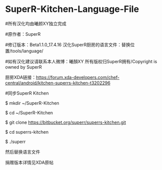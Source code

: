# SuperR-Kitchen-Language-File
#所有汉化均由曦颜XY独立完成

#原作者：SuperR

#修订版本：Beta1.1.0_17.4.16
汉化SuperR厨房的语言文件：替换位置/tools/language/

#如有汉化建议请联系本人微博：曦顏XY
所有版权归SuperR拥有/Copyright is owned by SuperR

厨房XDA链接：https://forum.xda-developers.com/chef-central/android/kitchen-superrs-kitchen-t3202296

#同步SuperR Kitchen

$ mkdir ~/SuperR-Kitchen

$ cd ~/SuperR-Kitchen

$ git clone https://bitbucket.org/superr/superrs-kitchen.git

$ cd superrs-kitchen

$ ./superr

然后替换语言文件

捐赠版本详情见XDA原帖
